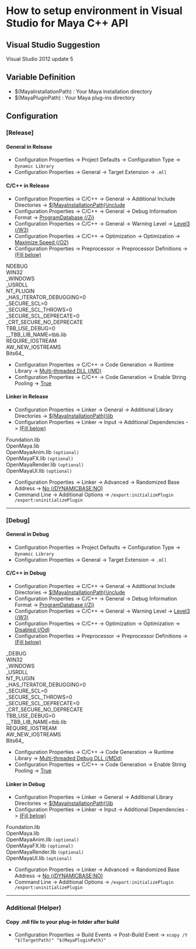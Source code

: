 # How to setup environment in Visual Studio for Maya C++ API

## Visual Studio Suggestion

Visual Studio 2012 update 5

## Variable Definition

+ $(MayaInstallationPath) : Your Maya installation directory
+ $(MayaPluginPath) : Your Maya plug-ins directory

## Configuration

### [Release]

#### General in Release

+ Configuration Properties -> Project Defaults -> Configuration Type -> `Dynamic Library`
+ Configuration Properties -> General -> Target Extension -> `.mll`

#### C/C++ in Release

+ Configuration Properties -> C/C++ -> General -> Additional Include Directories -> [$(MayaInstallationPath)\include](https://msdn.microsoft.com/en-us/library/hhzbb5c8(v=vs.110).aspx)
+ Configuration Properties -> C/C++ -> General -> Debug Information Format -> [ProgramDatabase (/Zi)](https://msdn.microsoft.com/en-us/library/958x11bc(v=vs.110).aspx)
+ Configuration Properties -> C/C++ -> General -> Warning Level -> [Level3 (/W3)](https://msdn.microsoft.com/en-us/library/thxezb7y(v=vs.110).aspx)
+ Configuration Properties -> C/C++ -> Optimization -> Optimization -> [Maximize Speed (/O2)](https://msdn.microsoft.com/en-us/us-en/library/8f8h5cxt(v=vs.110).aspx)
+ Configuration Properties -> Preprocessor -> Preprocessor Definitions -> [(Fill below)](https://msdn.microsoft.com/en-us/library/hhzbb5c8(v=vs.110).aspx)

NDEBUG</br>
WIN32</br>
\_WINDOWS</br>
\_USRDLL</br>
NT\_PLUGIN</br>
\_HAS\_ITERATOR\_DEBUGGING=0</br>
\_SECURE\_SCL=0</br>
\_SECURE\_SCL\_THROWS=0</br>
\_SECURE\_SCL\_DEPRECATE=0</br>
\_CRT\_SECURE\_NO\_DEPRECATE</br>
TBB\_USE\_DEBUG=0</br>
\_\_TBB\_LIB_NAME=tbb.lib</br>
REQUIRE\_IOSTREAM</br>
AW\_NEW\_IOSTREAMS</br>
Bits64\_

+ Configuration Properties -> C/C++ -> Code Generation -> Runtime Library -> [Multi-threaded DLL (/MD)](https://msdn.microsoft.com/en-us/library/2kzt1wy3(v=vs.110).aspx)
+ Configuration Properties -> C/C++ -> Code Generation -> Enable String Pooling -> [True](https://msdn.microsoft.com/en-us/library/s0s0asdt(v=vs.110).aspx)

#### Linker in Release

+ Configuration Properties -> Linker -> General -> Additional Library Directories -> [$(MayaInstallationPath)\lib](https://msdn.microsoft.com/en-us/library/ee855621(v=vs.110).aspx)
+ Configuration Properties -> Linker -> Input -> Additional Dependencies -> [(Fill below)](https://msdn.microsoft.com/en-us/library/1xhzskbe(v=vs.110).aspx)

Foundation.lib</br>
OpenMaya.lib</br>
OpenMayaAnim.lib `(optional)`</br>
OpenMayaFX.lib `(optional)`</br>
OpenMayaRender.lib `(optional)`</br>
OpenMayaUI.lib `(optional)`

+ Configuration Properties -> Linker -> Advanced -> Randomized Base Address -> [No (/DYNAMICBASE:NO)](https://msdn.microsoft.com/en-us/library/bb384887(v=vs.110).aspx)
+ Command Line -> Additional Options -> `/export:initializePlugin /export:uninitializePlugin`

---

### [Debug]

#### General in Debug

+ Configuration Properties -> Project Defaults -> Configuration Type -> `Dynamic Library`
+ Configuration Properties -> General -> Target Extension -> `.mll`

#### C/C++ in Debug

+ Configuration Properties -> C/C++ -> General -> Additional Include Directories -> [$(MayaInstallationPath)\include](https://msdn.microsoft.com/en-us/library/hhzbb5c8(v=vs.110).aspx)
+ Configuration Properties -> C/C++ -> General -> Debug Information Format -> [ProgramDatabase (/Zi)](https://msdn.microsoft.com/en-us/library/958x11bc(v=vs.110).aspx)
+ Configuration Properties -> C/C++ -> General -> Warning Level -> [Level3 (/W3)](https://msdn.microsoft.com/en-us/library/thxezb7y(v=vs.110).aspx)
+ Configuration Properties -> C/C++ -> Optimization -> Optimization -> [Disabled (/Od)](https://msdn.microsoft.com/en-us/us-en/library/8f8h5cxt(v=vs.110).aspx)
+ Configuration Properties -> Preprocessor -> Preprocessor Definitions -> [(Fill below)](https://msdn.microsoft.com/en-us/library/hhzbb5c8(v=vs.110).aspx)

\_DEBUG</br>
WIN32</br>
\_WINDOWS</br>
\_USRDLL</br>
NT\_PLUGIN</br>
\_HAS\_ITERATOR\_DEBUGGING=0</br>
\_SECURE\_SCL=0</br>
\_SECURE\_SCL\_THROWS=0</br>
\_SECURE\_SCL\_DEPRECATE=0</br>
\_CRT\_SECURE\_NO\_DEPRECATE</br> TBB\_USE\_DEBUG=0</br>
\_\_TBB\_LIB\_NAME=tbb.lib</br>
REQUIRE\_IOSTREAM</br>
AW\_NEW\_IOSTREAMS</br>
Bits64\_

+ Configuration Properties -> C/C++ -> Code Generation -> Runtime Library -> [Multi-threaded Debug DLL (/MDd)](https://msdn.microsoft.com/en-us/library/2kzt1wy3(v=vs.110).aspx)
+ Configuration Properties -> C/C++ -> Code Generation -> Enable String Pooling -> [True](https://msdn.microsoft.com/en-us/library/s0s0asdt(v=vs.110).aspx)

#### Linker in Debug

+ Configuration Properties -> Linker -> General -> Additional Library Directories -> [$(MayaInstallationPath)\lib](https://msdn.microsoft.com/en-us/library/ee855621(v=vs.110).aspx)
+ Configuration Properties -> Linker -> Input -> Additional Dependencies -> [(Fill below)](https://msdn.microsoft.com/en-us/library/1xhzskbe(v=vs.110).aspx)

Foundation.lib</br>
OpenMaya.lib</br>
OpenMayaAnim.lib `(optional)`</br>
OpenMayaFX.lib `(optional)`</br>
OpenMayaRender.lib `(optional)`</br>
OpenMayaUI.lib `(optional)`

+ Configuration Properties -> Linker -> Advanced -> Randomized Base Address -> [No (/DYNAMICBASE:NO)](https://msdn.microsoft.com/en-us/library/bb384887(v=vs.110).aspx)
+ Command Line -> Additional Options -> `/export:initializePlugin /export:uninitializePlugin`

---

### Additional (Helper)

#### Copy .mll file to your plug-in folder after build

+ Configuration Properties -> Build Events -> Post-Build Event -> `xcopy /Y "$(TargetPath)" "$(MayaPluginPath)"`

